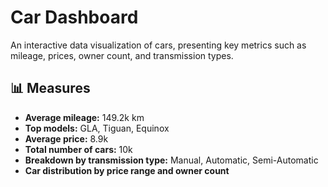 # Car Dashboard

An interactive data visualization of cars, presenting key metrics such as mileage, prices, owner count, and transmission types.

## 📊 Measures
- **Average mileage:** 149.2k km  
- **Top models:** GLA, Tiguan, Equinox  
- **Average price:** 8.9k  
- **Total number of cars:** 10k  
- **Breakdown by transmission type:** Manual, Automatic, Semi-Automatic  
- **Car distribution by price range and owner count**  
